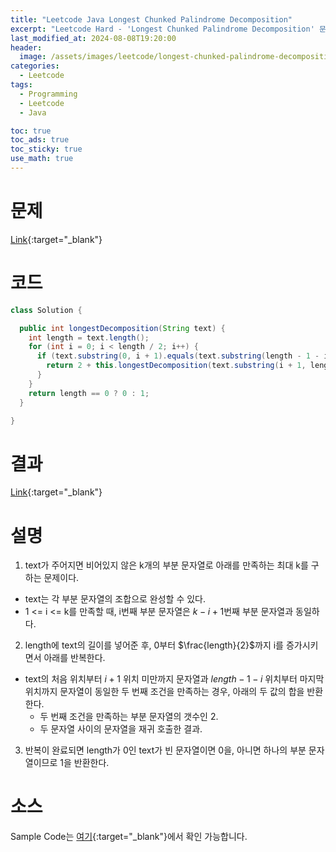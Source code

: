 ```yaml
---
title: "Leetcode Java Longest Chunked Palindrome Decomposition"
excerpt: "Leetcode Hard - 'Longest Chunked Palindrome Decomposition' 문제 Java 풀이"
last_modified_at: 2024-08-08T19:20:00
header:
  image: /assets/images/leetcode/longest-chunked-palindrome-decomposition.png
categories:
  - Leetcode
tags:
  - Programming
  - Leetcode
  - Java

toc: true
toc_ads: true
toc_sticky: true
use_math: true
---
```

# 문제
[Link](https://leetcode.com/problems/longest-chunked-palindrome-decomposition/){:target="_blank"}

# 코드
```java
class Solution {

  public int longestDecomposition(String text) {
    int length = text.length();
    for (int i = 0; i < length / 2; i++) {
      if (text.substring(0, i + 1).equals(text.substring(length - 1 - i, length))) {
        return 2 + this.longestDecomposition(text.substring(i + 1, length - 1 - i));
      }
    }
    return length == 0 ? 0 : 1;
  }

}
```

# 결과
[Link](https://leetcode.com/problems/longest-chunked-palindrome-decomposition/submissions/1348732394/){:target="_blank"}

# 설명
1. text가 주어지면 비어있지 않은 k개의 부분 문자열로 아래를 만족하는 최대 k를 구하는 문제이다.
- text는 각 부분 문자열의 조합으로 완성할 수 있다.
- 1 <= i <= k를 만족할 때, i번째 부분 문자열은 $k - i + 1$번째 부분 문자열과 동일하다.

2. length에 text의 길이를 넣어준 후, 0부터 $\frac{length}{2}$까지 i를 증가시키면서 아래를 반복한다.
- text의 처음 위치부터 $i + 1$ 위치 미만까지 문자열과 $length - 1 - i$ 위치부터 마지막 위치까지 문자열이 동일한 두 번째 조건을 만족하는 경우, 아래의 두 값의 합을 반환한다.
  - 두 번째 조건을 만족하는 부분 문자열의 갯수인 2.
  - 두 문자열 사이의 문자열을 재귀 호출한 결과.

3. 반복이 완료되면 length가 0인 text가 빈 문자열이면 0을, 아니면 하나의 부분 문자열이므로 1을 반환한다.

# 소스
Sample Code는 [여기](https://github.com/GracefulSoul/leetcode/blob/master/src/main/java/gracefulsoul/problems/LongestChunkedPalindromeDecomposition.java){:target="_blank"}에서 확인 가능합니다.